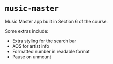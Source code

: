 # `music-master`

Music Master app built in Section 6 of the course.

Some extras include:

- Extra styling for the search bar
- AOS for artist info
- Formatted number in readable format
- Pause on unmount
